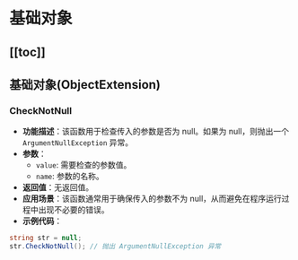 # 基础对象

[[toc]]
---

## 基础对象(ObjectExtension)

### CheckNotNull

- **功能描述**：该函数用于检查传入的参数是否为 null。如果为 null，则抛出一个 `ArgumentNullException` 异常。
- **参数**：
    - `value`: 需要检查的参数值。
    - `name`: 参数的名称。
- **返回值**：无返回值。
- **应用场景**：该函数通常用于确保传入的参数不为 null，从而避免在程序运行过程中出现不必要的错误。
- **示例代码**：

```csharp
string str = null;
str.CheckNotNull(); // 抛出 ArgumentNullException 异常
```
